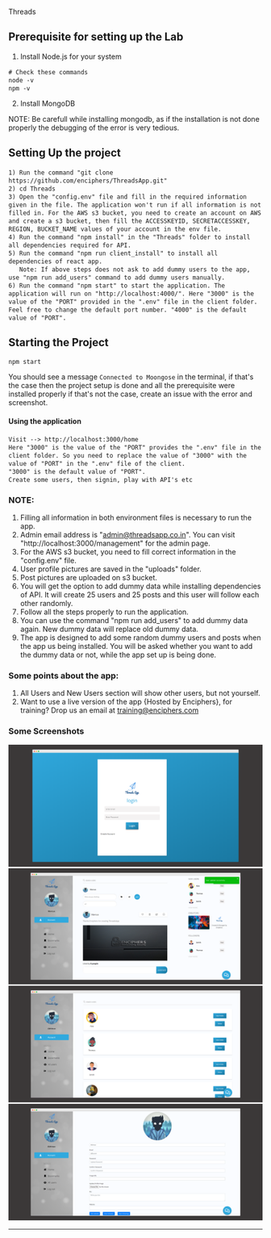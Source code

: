 Threads

## Prerequisite for setting up the Lab

1. Install Node.js for your system

```
# Check these commands
node -v
npm -v
```

2. Install MongoDB

NOTE: Be carefull while installing mongodb, as if the installation is not done properly the debugging of the error is very tedious.

## Setting Up the project

```
1) Run the command "git clone https://github.com/enciphers/ThreadsApp.git"
2) cd Threads
3) Open the "config.env" file and fill in the required information given in the file. The application won't run if all information is not filled in. For the AWS s3 bucket, you need to create an account on AWS and create a s3 bucket, then fill the ACCESSKEYID, SECRETACCESSKEY, REGION, BUCKET_NAME values of your account in the env file.
4) Run the command "npm install" in the "Threads" folder to install all dependencies required for API.
5) Run the command "npm run client_install" to install all dependencies of react app.
   Note: If above steps does not ask to add dummy users to the app, use "npm run add_users" command to add dummy users manually.
6) Run the command "npm start" to start the application. The application will run on "http://localhost:4000/". Here "3000" is the value of the "PORT" provided in the ".env" file in the client folder. Feel free to change the default port number. "4000" is the default value of "PORT".
```

## Starting the Project

```
npm start
```

You should see a message `Connected to Moongose` in the terminal, if that's the case then the project setup is done and all the prerequisite were installed properly
if that's not the case, create an issue with the error and screenshot.

#### Using the application

```
Visit --> http://localhost:3000/home
Here "3000" is the value of the "PORT" provides the ".env" file in the client folder. So you need to replace the value of "3000" with the value of "PORT" in the ".env" file of the client.
"3000" is the default value of "PORT".
Create some users, then signin, play with API's etc
```

### NOTE:

1. Filling all information in both environment files is necessary to run the app.
2. Admin email address is "[admin@threadsapp.co.in](mailto:admin@threadsapp.co.in)". You can visit "http://localhost:3000/management" for the admin page.
3. For the AWS s3 bucket, you need to fill correct information in the "config.env" file.
4. User profile pictures are saved in the "uploads" folder.
5. Post pictures are uploaded on s3 bucket.
6. You will get the option to add dummy data while installing dependencies of API. It will create 25 users and 25 posts and this user will follow each other randomly.
7. Follow all the steps properly to run the application.
8. You can use the command "npm run add_users" to add dummy data again. New dummy data will replace old dummy data.
9. The app is designed to add some random dummy users and posts when the app us being installed. You will be asked whether you want to add the dummy data or not, while the app set up is being done. 

### Some points about the app:
1. All Users and New Users section will show other users, but not yourself. 
2. Want to use a live version of the app {Hosted by Enciphers}, for training? Drop us an email at training@enciphers.com


### Some Screenshots
![Alt text](/uploads/screely-1614355834783.png?raw=true "Optional Title")
![Alt text](/uploads/screely-1614355791180.png?raw=true "Optional Title")
![Alt text](/uploads/screely-1614355858120.png?raw=true "Optional Title")
![Alt text](/uploads/screely-1614355873639.png?raw=true "Optional Title")


--------------------
